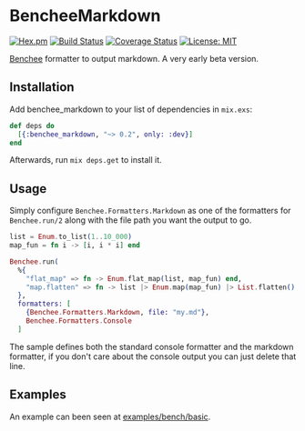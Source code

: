# BencheeMarkdown
[![Hex.pm](https://img.shields.io/hexpm/v/benchee_markdown.svg)](https://hex.pm/packages/benchee_markdown)
[![Build Status](https://travis-ci.org/hrzndhrn/benchee_markdown.svg?branch=master)](https://travis-ci.org/hrzndhrn/benchee_markdown)
[![Coverage Status](https://coveralls.io/repos/github/hrzndhrn/benchee_markdown/badge.svg?branch=master)](https://coveralls.io/github/hrzndhrn/benchee_markdown?branch=master)
[![License: MIT](https://img.shields.io/badge/License-MIT-yellow.svg)](https://opensource.org/licenses/MIT)

[Benchee](https://github.com/bencheeorg/benchee) formatter to output markdown. A very early beta version.

## Installation

Add benchee_markdown to your list of dependencies in `mix.exs`:

```elixir
def deps do
  [{:benchee_markdown, "~> 0.2", only: :dev}]
end
```

Afterwards, run `mix deps.get` to install it.

## Usage

Simply configure `Benchee.Formatters.Markdown` as one of the formatters for
`Benchee.run/2` along with the file path you want the output to go.

```elixir
list = Enum.to_list(1..10_000)
map_fun = fn i -> [i, i * i] end

Benchee.run(
  %{
    "flat_map" => fn -> Enum.flat_map(list, map_fun) end,
    "map.flatten" => fn -> list |> Enum.map(map_fun) |> List.flatten() end
  },
  formatters: [
    {Benchee.Formatters.Markdown, file: "my.md"},
    Benchee.Formatters.Console
  ]
```

The sample defines both the standard console formatter and the markdown formatter, if
you don't care about the console output you can just delete that line.

## Examples

An example can been seen at [examples/bench/basic](examples/bench/basic).
